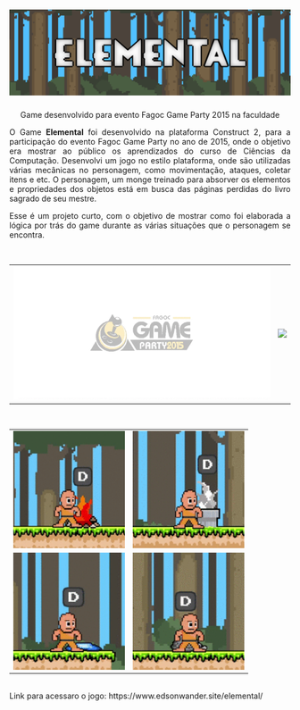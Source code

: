 <h1 align="center">
    <img src="readme/BANNER.png"/>
</h1>
<p align="center">Game desenvolvido para evento Fagoc Game Party 2015 na faculdade</p>


<p align="justify">O Game <b>Elemental</b> foi desenvolvido na plataforma Construct 2, para a participação do evento Fagoc Game Party no ano de 2015, onde o objetivo era mostrar ao público os aprendizados do curso de Ciências da Computação.
Desenvolvi um jogo no estilo plataforma, onde são utilizadas várias mecânicas no personagem, como movimentação, ataques, coletar itens e etc.
O personagem, um monge treinado para absorver os elementos e propriedades dos objetos está em busca das páginas perdidas do livro sagrado de seu mestre.
</p>
<p align="justify">
Esse é um projeto curto, com o objetivo de mostrar como foi elaborada a lógica por trás do game durante as várias situações que o personagem se encontra.
</p>

<br />

<table border="0px">
  <tr>
    <td><img src="readme/GIF01.gif" width="500"/></td>    
    <td><img src="readme/GIF02.gif" width="500"/></td>
  </tr>
</table> 

<br />

<div align="center">
  <table border="0px">
    <tr>
      <td><img src="readme/GIF03.gif" width=200px height=210px/></td>
      <td><img src="readme/GIF04.gif" width=200px height=210px/></td>
    </tr>
    <tr>
      <td><img src="readme/GIF05.gif" width=200px height=210px/></td>
      <td><img src="readme/GIF06.gif" width=200px height=210px/></td>
    </tr>
  </table> 
</div>

<br />
Link para acessaro o jogo: https://www.edsonwander.site/elemental/

